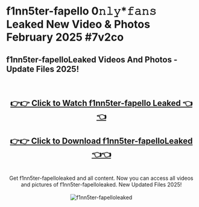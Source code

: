# f1nn5ter-fapello 0𝚗𝚕𝚢*𝚏𝚊𝚗𝚜 Leaked New Video & Photos February 2025 #7v2co

<h2>f1nn5ter-fapelloLeaked Videos And Photos - Update Files 2025!</h2>
<br>
<div align="center">
<h2><a href="https://mediaupload.pro?title=f1nn5ter-fapello&ref=11F" rel="nofollow">👉👉 Click to Watch f1nn5ter-fapello Leaked 👈👈</a></h2>
<h2><a href="https://mediaupload.pro?title=f1nn5ter-fapello&ref=11F" rel="nofollow">👉👉 Click to Download f1nn5ter-fapelloLeaked 👈👈</a></h2>
<br>
Get f1nn5ter-fapelloleaked and all content. Now you can access all videos and pictures of f1nn5ter-fapelloleaked. New Updated Files 2025!
<br>
<br>
<a href="https://mediaupload.pro?title=f1nn5ter-fapello&ref=11F" rel="nofollow" data-target="animated-image.originalLink"><img src="https://i.ibb.co/Gkj2r4b/banner.png" alt="f1nn5ter-fapelloleaked" style="max-width: 100%; display: inline-block;" data-target="animated-image.originalImage"></a>
</div>
<br>

